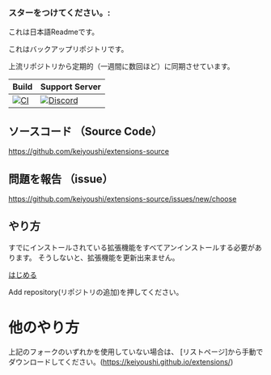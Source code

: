 ### スターをつけてください。:

これは日本語Readmeです。

これはバックアップリポジトリです。

上流リポジトリから定期的（一週間に数回ほど）に同期させています。

| Build | Support Server |
|-------|---------|
| [![CI](https://github.com/keiyoushi/extensions-source/actions/workflows/build_push.yml/badge.svg)](https://github.com/keiyoushi/extensions-source/actions/workflows/build_push.yml) | [![Discord](https://img.shields.io/discord/1193460528052453448.svg?label=discord&labelColor=7289da&color=2c2f33&style=flat)](https://discord.gg/3FbCpdKbdY) |

## ソースコード （Source Code）

https://github.com/keiyoushi/extensions-source

## 問題を報告 （issue）

https://github.com/keiyoushi/extensions-source/issues/new/choose

## やり方

すでにインストールされている拡張機能をすべてアンインストールする必要があります。 そうしないと、拡張機能を更新出来ません。 

[はじめる](https://keiyoushi.github.io/docs/guides/getting-started#adding-the-extension-repo)

Add repository(リポジトリの追加)を押してください。 


# 他のやり方
上記のフォークのいずれかを使用していない場合は、 [リストページ]から手動でダウンロードしてください。(https://keiyoushi.github.io/extensions/)
